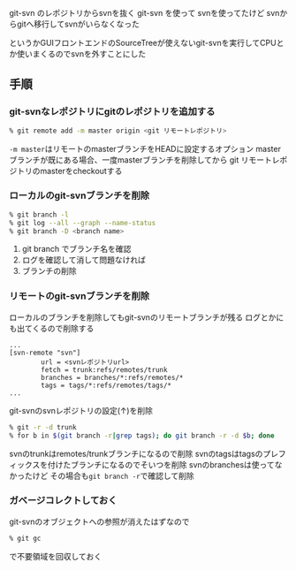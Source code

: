 git-svn のレポジトリからsvnを抜く
git-svn を使って svnを使ってたけど svnからgitへ移行してsvnがいらなくなった

というかGUIフロントエンドのSourceTreeが使えないgit-svnを実行してCPUとか使いまくるのでsvnを外すことにした

## 手順

### git-svnなレポジトリにgitのレポジトリを追加する

```sh
% git remote add -m master origin <git リモートレポジトリ> 
```

`-m master`はリモートのmasterブランチをHEADに設定するオプション
master ブランチが既にある場合、一度masterブランチを削除してから
git リモートレポジトリのmasterをcheckoutする

### ローカルのgit-svnブランチを削除

```sh
% git branch -l
% git log --all --graph --name-status
% git branch -D <branch name>
```

1. git branch でブランチ名を確認
1. ログを確認して消して問題なければ
1. ブランチの削除

### リモートのgit-svnブランチを削除
ローカルのブランチを削除してもgit-svnのリモートブランチが残る
ログとかにも出てくるので削除する

```.git/config
...
[svn-remote "svn"]
        url = <svnレポジトリurl>
        fetch = trunk:refs/remotes/trunk
        branches = branches/*:refs/remotes/*
        tags = tags/*:refs/remotes/tags/*
...
```

git-svnのsvnレポジトリの設定(↑)を削除

```sh
% git -r -d trunk
% for b in $(git branch -r|grep tags); do git branch -r -d $b; done 
```
svnのtrunkはremotes/trunkブランチになるので削除
svnのtagsはtagsのプレフィックスを付けたブランチになるのでそいつを削除
svnのbranchesは使ってなかったけど その場合も`git branch -r`で確認して削除

### ガベージコレクトしておく
git-svnのオブジェクトへの参照が消えたはずなので

```sh
% git gc
```

で不要領域を回収しておく


